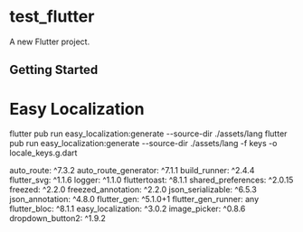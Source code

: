 # test_flutter

A new Flutter project.

## Getting Started


# Easy Localization

flutter pub run easy_localization:generate --source-dir ./assets/lang
flutter pub run easy_localization:generate --source-dir ./assets/lang -f keys -o locale_keys.g.dart



  auto_route: ^7.3.2
  auto_route_generator: ^7.1.1
  build_runner: ^2.4.4
  flutter_svg: ^1.1.6
  logger: ^1.1.0
  fluttertoast: ^8.1.1
  shared_preferences: ^2.0.15
  freezed: ^2.2.0
  freezed_annotation: ^2.2.0
  json_serializable: ^6.5.3
  json_annotation: ^4.8.0
  flutter_gen: ^5.1.0+1
  flutter_gen_runner: any
  flutter_bloc: ^8.1.1
  easy_localization: ^3.0.2
  image_picker: ^0.8.6
  dropdown_button2: ^1.9.2
